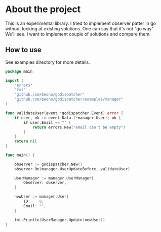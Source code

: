 # About the project

This is an experimental library.
I tried to implement observer patter in go without looking at existing solutions.
One can say that it's not "go way". We'll see. I want to implement couple of solutions and compare them.

## How to use

See examples directory for more details.

```go
package main

import (
	"errors"
	"fmt"
	"github.com/beono/godispatcher"
	"github.com/beono/godispatcher/examples/manager"
)

func validateUser(event *godispatcher.Event) error {
	if user, ok := event.Data.(*manager.User); ok {
		if user.Email == "" {
			return errors.New("email can't be empty")
		}
	}
	return nil
}

func main() {

	observer := godispatcher.New()
	observer.On(manager.UserUpdateBefore, validateUser)

	UserManager := manager.UserManager{
		Observer: observer,
	}

	newUser := manager.User{
		ID:    0,
		Email: "",
	}

	fmt.Println(UserManager.Update(newUser))
}

```